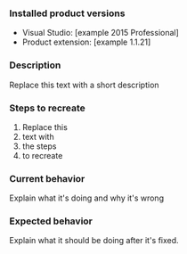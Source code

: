 ### Installed product versions
- Visual Studio: [example 2015 Professional]
- Product extension: [example 1.1.21]

### Description
Replace this text with a short description

### Steps to recreate
1. Replace this
2. text with 
3. the steps
4. to recreate

### Current behavior
Explain what it's doing and why it's wrong

### Expected behavior
Explain what it should be doing after it's fixed.